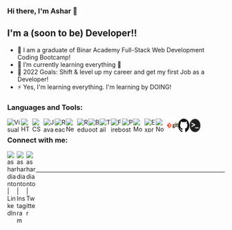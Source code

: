 ### Hi there, I'm Ashar 👋

## I'm a (soon to be) Developer!!

- 🔭 I am a graduate of Binar Academy Full-Stack Web Development Coding Bootcamp!
- 🌱 I’m currently learning everything 🤣
- 🥅 2022 Goals: Shift & level up my career and get my first Job as a Developer!
- ⚡ Yes, I'm learning everything. I'm learning by DOING!

### Languages and Tools:

<img align="left" alt="Visual Studio Code" width="32px" height="32px" src="https://cdn.svgporn.com/logos/visual-studio-code.svg" />
<img align="left" alt="HTML5" width="26px" height="32px" src="https://cdn.svgporn.com/logos/html-5.svg" />
<img align="left" alt="CSS3" width="26px" height="32px" src="https://cdn.svgporn.com/logos/css-3.svg" />
<img align="left" alt="JavaScript" width="26px" height="32px" src="https://cdn.svgporn.com/logos/javascript.svg" />
<img align="left" alt="React" width="26px" height="32px" src="https://cdn.svgporn.com/logos/react.svg" />
<img align="left" alt="Next" width="26px" height="32px" src="https://cdn.svgporn.com/logos/nextjs-icon.svg" />
<img align="left" alt="Redux" width="26px" height="32px" src="https://cdn.svgporn.com/logos/redux.svg" />
<img align="left" alt="Bootstrap" width="26px" height="32px" src="https://cdn.svgporn.com/logos/bootstrap.svg" />
<img align="left" alt="Tailwind" width="26px" height="32px" src="https://cdn.svgporn.com/logos/tailwindcss-icon.svg" />
<img align="left" alt="Firebase" width="26px" height="32px" src="https://cdn.svgporn.com/logos/firebase.svg" />
<img align="left" alt="PostgreSQL" width="26px" height="32px" src="https://cdn.svgporn.com/logos/postgresql.svg" />
<img align="left" alt="MongoDB" width="26px" height="32px" src="https://cdn.svgporn.com/logos/mongodb-icon.svg" />
<img align="left" alt="Express" width="26px" height="32px" src="https://cdn.svgporn.com/logos/express.svg" />
<img align="left" alt="Node" width="26px" height="32px" src="https://cdn.svgporn.com/logos/nodejs-icon.svg" />
<img align="left" alt="Git" width="26px" height="32px" src="https://raw.githubusercontent.com/github/explore/80688e429a7d4ef2fca1e82350fe8e3517d3494d/topics/git/git.png" />
<img align="left" alt="GitHub" width="26px" height="32px" src="https://raw.githubusercontent.com/github/explore/78df643247d429f6cc873026c0622819ad797942/topics/github/github.png" />
<img align="left" alt="Terminal" width="26px" height="32px" src="https://raw.githubusercontent.com/github/explore/80688e429a7d4ef2fca1e82350fe8e3517d3494d/topics/terminal/terminal.png" />

<br />

### Connect with me:

[<img align="left" alt="ashardianto | LinkedIn" width="22px" src="https://seeklogo.com/images/L/linkedin-in-icon-logo-2E34704F04-seeklogo.com.png" />][linkedin]
[<img align="left" alt="ashardianto | Instagram" width="22px" src="https://seeklogo.com/images/I/instagram-new-2016-logo-4773FE3F99-seeklogo.com.png" />][instagram]
[<img align="left" alt="ashardianto | Twitter" width="22px" src="https://seeklogo.com/images/T/twitter-logo-A84FE9258E-seeklogo.com.png" />][twitter]

<br />
<br />

---

[twitter]: https://twitter.com/ashardianto
[instagram]: https://instagram.com/ashardianto
[linkedin]: https://www.linkedin.com/in/ashar-ardianto-247489193/
